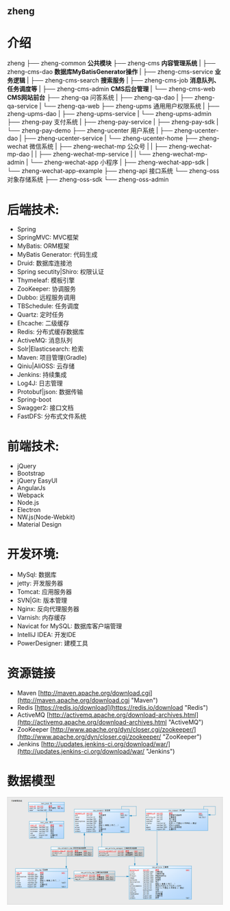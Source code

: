 ## zheng

# 介绍

zheng
├── zheng-common **公共模块**
├── zheng-cms **内容管理系统**
|    ├── zheng-cms-dao **数据库MyBatisGenerator操作**
|    ├── zheng-cms-service **业务逻辑**
|    ├── zheng-cms-search **搜索服务**
|    ├── zheng-cms-job **消息队列、任务调度等**
|    ├── zheng-cms-admin **CMS后台管理**
|    └── zheng-cms-web **CMS网站前台**
├── zheng-qa 问答系统
|    ├── zheng-qa-dao
|    ├── zheng-qa-service
|    └── zheng-qa-web
├── zheng-upms 通用用户权限系统
|    ├── zheng-upms-dao
|    ├── zheng-upms-service
|    └── zheng-upms-admin
├── zheng-pay 支付系统
|    ├── zheng-pay-service
|    ├── zheng-pay-sdk
|    └── zheng-pay-demo
├── zheng-ucenter 用户系统
|    ├── zheng-ucenter-dao
|    ├── zheng-ucenter-service
|    └── zheng-ucenter-home
├── zheng-wechat 微信系统
|    ├── zheng-wechat-mp 公众号
|    |    ├── zheng-wechat-mp-dao
|    |    ├── zheng-wechat-mp-service
|    |    └── zheng-wechat-mp-admin
|    └── zheng-wechat-app 小程序
|         ├── zheng-wechat-app-sdk
|         └── zheng-wechat-app-example
├── zheng-api 接口系统
└── zheng-oss 对象存储系统
     ├── zheng-oss-sdk
     └── zheng-oss-admin


# 后端技术:
* Spring
* SpringMVC: MVC框架
* MyBatis: ORM框架
* MyBatis Generator: 代码生成
* Druid: 数据库连接池
* Spring secutity|Shiro: 权限认证
* Thymeleaf: 模板引擎
* ZooKeeper: 协调服务
* Dubbo: 远程服务调用
* TBSchedule: 任务调度
* Quartz: 定时任务
* Ehcache: 二级缓存
* Redis: 分布式缓存数据库
* ActiveMQ: 消息队列
* Solr|Elasticsearch: 检索
* Maven: 项目管理(Gradle)
* Qiniu|AliOSS: 云存储
* Jenkins: 持续集成
* Log4J: 日志管理
* Protobuf|json: 数据传输 
* Spring-boot
* Swagger2: 接口文档
* FastDFS: 分布式文件系统


# 前端技术:
* jQuery
* Bootstrap
* jQuery EasyUI
* AngularJs
* Webpack
* Node.js
* Electron
* NW.js(Node-Webkit)
* Material Design


# 开发环境:
* MySql: 数据库
* jetty: 开发服务器
* Tomcat: 应用服务器
* SVN|Git: 版本管理
* Nginx: 反向代理服务器
* Varnish: 内存缓存
* Navicat for MySQL: 数据库客户端管理
* IntelliJ IDEA: 开发IDE
* PowerDesigner: 建模工具

# 资源链接
* Maven [http://maven.apache.org/download.cgi](http://maven.apache.org/download.cgi "Maven")
* Redis [https://redis.io/download](https://redis.io/download "Redis")
* ActiveMQ [http://activemq.apache.org/download-archives.html](http://activemq.apache.org/download-archives.html "ActiveMQ")
* ZooKeeper [http://www.apache.org/dyn/closer.cgi/zookeeper/](http://www.apache.org/dyn/closer.cgi/zookeeper/ "ZooKeeper")
* Jenkins [http://updates.jenkins-ci.org/download/war/](http://updates.jenkins-ci.org/download/war/ "Jenkins")

# 数据模型
![数据库模型](DataModelDiagram/zheng.png)
